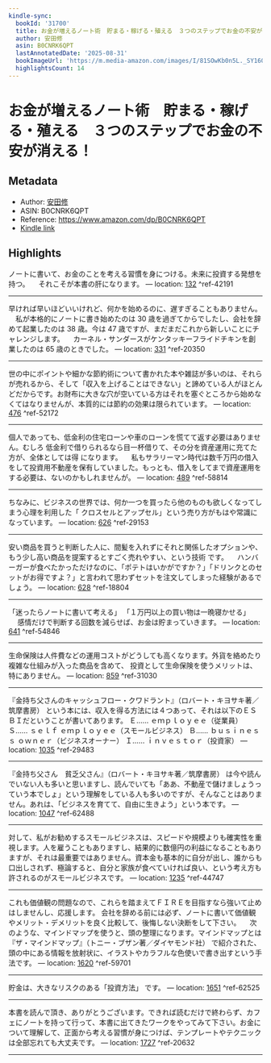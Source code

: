 ```yaml
---
kindle-sync:
  bookId: '31700'
  title: お金が増えるノート術　貯まる・稼げる・殖える　３つのステップでお金の不安が消える！ (幻冬舎単行本)
  author: 安田修
  asin: B0CNRK6QPT
  lastAnnotatedDate: '2025-08-31'
  bookImageUrl: 'https://m.media-amazon.com/images/I/81SOwKb0n5L._SY160.jpg'
  highlightsCount: 14
---
```

# お金が増えるノート術　貯まる・稼げる・殖える　３つのステップでお金の不安が消える！
## Metadata
* Author: [安田修](https://www.amazon.comundefined)
* ASIN: B0CNRK6QPT
* Reference: https://www.amazon.com/dp/B0CNRK6QPT
* [Kindle link](kindle://book?action=open&asin=B0CNRK6QPT)

## Highlights
ノートに書いて、お金のことを考える習慣を身につける。未来に投資する発想を持つ。 　それこそが本書の肝になります。 — location: [132](kindle://book?action=open&asin=B0CNRK6QPT&location=132) ^ref-42191

---
早ければ早いほどいいけれど、何かを始めるのに、遅すぎることもありません。 　私が本格的にノートに書き始めたのは 30 歳を過ぎてからでしたし、会社を辞めて起業したのは 38 歳。今は 47 歳ですが、まだまだこれから新しいことにチャレンジします。 　カーネル・サンダースがケンタッキーフライドチキンを創業したのは 65 歳のときでした。 — location: [331](kindle://book?action=open&asin=B0CNRK6QPT&location=331) ^ref-20350

---
世の中にポイントや細かな節約術について書かれた本や雑誌が多いのは、それらが売れるから、そして「収入を上げることはできない」と諦めている人がほとんどだからです。お財布に大きな穴が空いている方はそれを塞ぐところから始めなくてはなりませんが、本質的には節約の効果は限られています。 — location: [476](kindle://book?action=open&asin=B0CNRK6QPT&location=476) ^ref-52172

---
個人であっても、低金利の住宅ローンや車のローンを慌てて返す必要はありません。むしろ 低金利で借りられるなら目一杯借りて、その分を資産運用に充てた方が、全体としては得 になります。 　私もサラリーマン時代は数千万円の借入をして投資用不動産を保有していました。もっとも、借入をしてまで資産運用をする必要は、ないのかもしれませんが。 — location: [489](kindle://book?action=open&asin=B0CNRK6QPT&location=489) ^ref-58814

---
ちなみに、ビジネスの世界では、何か一つを買ったら他のものも欲しくなってしまう心理を利用した「 クロスセルとアップセル」という売り方がもはや常識になっています。 — location: [626](kindle://book?action=open&asin=B0CNRK6QPT&location=626) ^ref-29153

---
安い商品を買うと判断した人に、間髪を入れずにそれと関係したオプションや、もう少し高い商品を提案するとすごく売れやすい、という技術 です。 　ハンバーガーが食べたかっただけなのに、「ポテトはいかがですか？」「ドリンクとのセットがお得ですよ？」と言われて思わずセットを注文してしまった経験があるでしょう。 — location: [628](kindle://book?action=open&asin=B0CNRK6QPT&location=628) ^ref-18804

---
「迷ったらノートに書いて考える」 「１万円以上の買い物は一晩寝かせる」 　 感情だけで判断する回数を減らせば、お金は貯まっていきます。 — location: [641](kindle://book?action=open&asin=B0CNRK6QPT&location=641) ^ref-54846

---
生命保険は人件費などの運用コストがどうしても高くなります。外貨を絡めたり複雑な仕組みが入った商品を含めて、 投資として生命保険を使うメリットは、特にありません。 — location: [859](kindle://book?action=open&asin=B0CNRK6QPT&location=859) ^ref-31030

---
『金持ち父さんのキャッシュフロー・クワドラント』（ロバート・キヨサキ著／筑摩書房） という本には、収入を得る方法には４つあって、それは以下のＥＳＢＩだということが書いてあります。 Ｅ…… ｅｍｐｌｏｙｅｅ（従業員） Ｓ…… ｓｅｌｆ ｅｍｐｌｏｙｅｅ（スモールビジネス） Ｂ…… ｂｕｓｉｎｅｓｓ ｏｗｎｅｒ（ビジネスオーナー） Ｉ…… ｉｎｖｅｓｔｏｒ（投資家） — location: [1035](kindle://book?action=open&asin=B0CNRK6QPT&location=1035) ^ref-29483

---
『金持ち父さん　貧乏父さん』（ロバート・キヨサキ著／筑摩書房） は今や読んでいない人も多いと思いますし、読んでいても「ああ、不動産で儲けましょうっていう本でしょ」という理解をしている人も多いのですが、そんなことはありません。あれは、「ビジネスを育てて、自由に生きよう」という本です。 — location: [1047](kindle://book?action=open&asin=B0CNRK6QPT&location=1047) ^ref-62488

---
対して、私がお勧めするスモールビジネスは、スピードや規模よりも確実性を重視します。人を雇うこともありますし、結果的に数億円の利益になることもありますが、それは最重要ではありません。資本金も基本的に自分が出し、誰からも口出しされず、極論すると、自分と家族が食べていければ良い、という考え方も許されるのがスモールビジネスです。 — location: [1235](kindle://book?action=open&asin=B0CNRK6QPT&location=1235) ^ref-44747

---
これも価値観の問題なので、これらを踏まえてＦＩＲＥを目指すなら強いて止めはしませんし、応援します。 会社を辞める前には必ず、ノートに書いて価値観やメリット・デメリットを良く比較して、後悔しない決断をして下さい。 　次のような、マインドマップを使うと、頭の整理になります。マインドマップとは『ザ・マインドマップ』（トニー・ブザン著／ダイヤモンド社） で紹介された、頭の中にある情報を放射状に、イラストやカラフルな色使いで書き出すという手法です。 — location: [1620](kindle://book?action=open&asin=B0CNRK6QPT&location=1620) ^ref-59701

---
貯金は、大きなリスクのある「投資方法」 です。 — location: [1651](kindle://book?action=open&asin=B0CNRK6QPT&location=1651) ^ref-62525

---
本書を読んで頂き、ありがとうございます。できれば読むだけで終わらず、カフェにノートを持って行って、本書に出てきたワークをやってみて下さい。お金について理解して、正面から考える習慣が身につけば、テンプレートやテクニックは全部忘れても大丈夫です。 — location: [1727](kindle://book?action=open&asin=B0CNRK6QPT&location=1727) ^ref-20632

---
